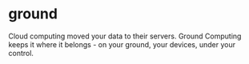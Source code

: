 # ground

Cloud computing moved your data to their servers. Ground Computing keeps it where it belongs - on your ground, your devices, under your control.
